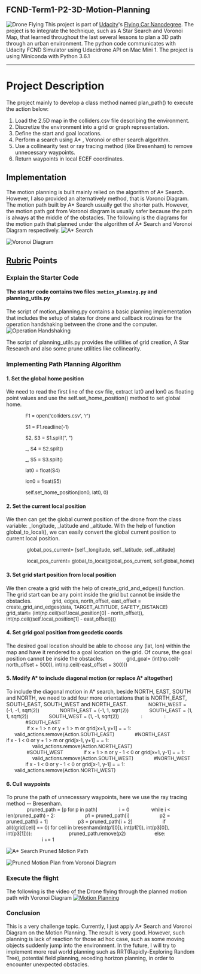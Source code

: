 ﻿## FCND-Term1-P2-3D-Motion-Planning
![Drone Flying](./images/drone_flying.gif)
This project is part of [Udacity](https://www.udacity.com "Udacity - Be in demand")'s [Flying Car Nanodegree](https://www.udacity.com/course/flying-car-nanodegree--nd787).  The project is to integrate the technique, such as A Star Search and Voronoi Map, that learned throughout the last several lessons to plan a 3D path through an urban environment.   The python code communicates with Udacity FCND Simulator using Udacidrone API on Mac Mini 1.  The project is using Miniconda with Python 3.6.1


---


# Project Description
The project mainly to develop a class method named plan_path() to execute the action below:
1. Load the 2.5D map in the colliders.csv file describing the environment.
2. Discretize the environment into a grid or graph representation.
3. Define the start and goal locations.
4. Perform a search using A* , Voronoi or other search algorithm.
5. Use a collinearity test or ray tracing method (like Bresenham) to remove unnecessary waypoints.
6. Return waypoints in local ECEF coordinates.

## Implementation
The motion planning is built mainly relied on the algorithm of A* Search.  However, I also provided an alternatively method, that is Voronoi Diagram.  The motion path built by A* Search usually get the shorter path.  However, the motion path got from Voronoi diagram is usually safer because the path is always at the middle of the obstacles.  The following is the diagrams for the motion path that planned under the algorithm of A* Search and Voronoi Diagram respectively.
![A* Search](./images/A_Star_Motion_Path_Graph.png)

![Voronoi Diagram](./images/Voronoi_Motion_Path.png)



## [Rubric](https://review.udacity.com/#!/rubrics/1534/view) Points



### Explain the Starter Code

#### The starter code contains two files :`motion_planning.py` and planning_utils.py
The script of motion_planning.py contains a basic planning implementation that includes the setup of states for drone and callback routines for the operation handshaking between the drone and the computer.
![Operation Handshaking](./images/handshaking.png)


The script of planning_utils.py provides the utilities of grid creation, A Star Research and also some prune utilities like collinearity.

### Implementing Path Planning Algorithm

#### 1. Set the global home position
We need to read the first line of the csv file, extract lat0 and lon0 as floating point values and use the self.set_home_position() method to set global home. 
			
<font size="2"> &nbsp;&nbsp;&nbsp;&nbsp;&nbsp;&nbsp;&nbsp;&nbsp;&nbsp;&nbsp;&nbsp;&nbsp;&nbsp;&nbsp;F1 = open('colliders.csv', 'r')
	
&nbsp;&nbsp;&nbsp;&nbsp;&nbsp;&nbsp;&nbsp;&nbsp;&nbsp;&nbsp;&nbsp;&nbsp;&nbsp;&nbsp;S1 = F1.readline(-1)
	
&nbsp;&nbsp;&nbsp;&nbsp;&nbsp;&nbsp;&nbsp;&nbsp;&nbsp;&nbsp;&nbsp;&nbsp;&nbsp;&nbsp;S2, S3 = S1.split(", ")
	
&nbsp;&nbsp;&nbsp;&nbsp;&nbsp;&nbsp;&nbsp;&nbsp;&nbsp;&nbsp;&nbsp;&nbsp;&nbsp;&nbsp;_, S4 = S2.split()
	
&nbsp;&nbsp;&nbsp;&nbsp;&nbsp;&nbsp;&nbsp;&nbsp;&nbsp;&nbsp;&nbsp;&nbsp;&nbsp;&nbsp;_, S5 = S3.split()
	
&nbsp;&nbsp;&nbsp;&nbsp;&nbsp;&nbsp;&nbsp;&nbsp;&nbsp;&nbsp;&nbsp;&nbsp;&nbsp;&nbsp;lat0 = float(S4)
	
&nbsp;&nbsp;&nbsp;&nbsp;&nbsp;&nbsp;&nbsp;&nbsp;&nbsp;&nbsp;&nbsp;&nbsp;&nbsp;&nbsp;lon0 = float(S5)
	
&nbsp;&nbsp;&nbsp;&nbsp;&nbsp;&nbsp;&nbsp;&nbsp;&nbsp;&nbsp;&nbsp;&nbsp;&nbsp;&nbsp;self.set_home_position(lon0, lat0, 0)
</font>


#### 2. Set the current local position
We then can get the global current position of the drone from the class variable: _longitude, _latitude and _altitude.  With the help of function global_to_local(),  we can easily convert the global current position to current local position.
<font size="2"> 

&nbsp;&nbsp;&nbsp;&nbsp;&nbsp;&nbsp;&nbsp;&nbsp;&nbsp;&nbsp;&nbsp;&nbsp;&nbsp;&nbsp; global_pos_current= [self._longitude, self._latitude, self._altitude]
	
&nbsp;&nbsp;&nbsp;&nbsp;&nbsp;&nbsp;&nbsp;&nbsp;&nbsp;&nbsp;&nbsp;&nbsp;&nbsp;&nbsp; local_pos_current= global_to_local(global_pos_current, self.global_home)
</font>

#### 3. Set grid start position from local position
We then create a grid with the help of create_grid_and_edges() function.  The grid start can be any point inside the grid but cannot be inside the obstacles.
<font size="2"> 
&nbsp;&nbsp;&nbsp;&nbsp;&nbsp;&nbsp;&nbsp;&nbsp;&nbsp;&nbsp;&nbsp;&nbsp;&nbsp;&nbsp;grid, edges, north_offset, east_offset = create_grid_and_edges(data, TARGET_ALTITUDE, SAFETY_DISTANCE)
&nbsp;&nbsp;&nbsp;&nbsp;&nbsp;&nbsp;&nbsp;&nbsp;&nbsp;&nbsp;&nbsp;&nbsp;&nbsp;&nbsp; grid_start= (int(np.ceil(self.local_position[0] - north_offset)), int(np.ceil((self.local_position[1] - east_offset))))
</font>

#### 4. Set grid goal position from geodetic coords
The desired goal location should be able to choose any (lat, lon) within the map and have it rendered to a goal location on the grid.  Of course, the goal position cannot be inside the obstacles.
<font size="2"> 
&nbsp;&nbsp;&nbsp;&nbsp;&nbsp;&nbsp;&nbsp;&nbsp;&nbsp;&nbsp;&nbsp;&nbsp;&nbsp;&nbsp; grid_goal= (int(np.ceil(-north_offset + 500)), int(np.ceil(-east_offset + 300)))
</font>
#### 5. Modify A* to include diagonal motion (or replace A* altogether)
To include the diagonal motion in A* search,  beside NORTH,  EAST,  SOUTH and NORTH, we need to add four more orientations that is NORTH_EAST, SOUTH_EAST, SOUTH_WEST and NORTH_EAST.
<font size="2"> 
&nbsp;&nbsp;&nbsp;&nbsp;&nbsp;&nbsp;&nbsp;&nbsp;&nbsp;&nbsp;&nbsp;&nbsp;&nbsp;&nbsp;NORTH_WEST = (-1, -1, sqrt(2))
&nbsp;&nbsp;&nbsp;&nbsp;&nbsp;&nbsp;&nbsp;&nbsp;&nbsp;&nbsp;&nbsp;&nbsp;&nbsp;&nbsp;NORTH_EAST = (-1, 1, sqrt(2))
&nbsp;&nbsp;&nbsp;&nbsp;&nbsp;&nbsp;&nbsp;&nbsp;&nbsp;&nbsp;&nbsp;&nbsp;&nbsp;&nbsp;SOUTH_EAST = (1, 1, sqrt(2))
&nbsp;&nbsp;&nbsp;&nbsp;&nbsp;&nbsp;&nbsp;&nbsp;&nbsp;&nbsp;&nbsp;&nbsp;&nbsp;&nbsp;SOUTH_WEST = (1, -1, sqrt(2))
&nbsp;&nbsp;&nbsp;&nbsp;&nbsp;&nbsp;&nbsp;&nbsp;&nbsp;&nbsp;&nbsp;&nbsp;&nbsp;&nbsp;						    :
&nbsp;&nbsp;&nbsp;&nbsp;&nbsp;&nbsp;&nbsp;&nbsp;&nbsp;&nbsp;&nbsp;&nbsp;&nbsp;&nbsp;						    :
&nbsp;&nbsp;&nbsp;&nbsp;&nbsp;&nbsp;&nbsp;&nbsp;&nbsp;&nbsp;&nbsp;&nbsp;&nbsp;&nbsp;#SOUTH_EAST		
&nbsp;&nbsp;&nbsp;&nbsp;&nbsp;&nbsp;&nbsp;&nbsp;&nbsp;&nbsp;&nbsp;&nbsp;&nbsp;&nbsp;    if x + 1 > n or y + 1 > m or grid[x+1, y+1] = = 1:
&nbsp;&nbsp;&nbsp;&nbsp;&nbsp;&nbsp;&nbsp;&nbsp;&nbsp;&nbsp;&nbsp;&nbsp;&nbsp;&nbsp; &nbsp;&nbsp;&nbsp;&nbsp;&nbsp;&nbsp;valid_actions.remove(Action.SOUTH_EAST)
&nbsp;&nbsp;&nbsp;&nbsp;&nbsp;&nbsp;&nbsp;&nbsp;&nbsp;&nbsp;&nbsp;&nbsp;&nbsp;&nbsp;#NORTH_EAST
&nbsp;&nbsp;&nbsp;&nbsp;&nbsp;&nbsp;&nbsp;&nbsp;&nbsp;&nbsp;&nbsp;&nbsp;&nbsp;&nbsp; if x - 1 < 0 or y + 1 > m or grid[x-1, y+1] = = 1:
&nbsp;&nbsp;&nbsp;&nbsp;&nbsp;&nbsp;&nbsp;&nbsp;&nbsp;&nbsp;&nbsp;&nbsp;&nbsp;&nbsp;&nbsp;&nbsp;&nbsp;&nbsp;&nbsp;valid_actions.remove(Action.NORTH_EAST)			
&nbsp;&nbsp;&nbsp;&nbsp;&nbsp;&nbsp;&nbsp;&nbsp;&nbsp;&nbsp;&nbsp;&nbsp;&nbsp;&nbsp; #SOUTH_WEST
&nbsp;&nbsp;&nbsp;&nbsp;&nbsp;&nbsp;&nbsp;&nbsp;&nbsp;&nbsp;&nbsp;&nbsp;&nbsp;&nbsp;if x + 1 > n or y - 1 < 0 or grid[x+1, y-1] = = 1:
&nbsp;&nbsp;&nbsp;&nbsp;&nbsp;&nbsp;&nbsp;&nbsp;&nbsp;&nbsp;&nbsp;&nbsp;&nbsp;&nbsp;&nbsp;&nbsp;&nbsp;&nbsp;&nbsp;valid_actions.remove(Action.SOUTH_WEST)
&nbsp;&nbsp;&nbsp;&nbsp;&nbsp;&nbsp;&nbsp;&nbsp;&nbsp;&nbsp;&nbsp;&nbsp;&nbsp;&nbsp;#NORTH_WEST
&nbsp;&nbsp;&nbsp;&nbsp;&nbsp;&nbsp;&nbsp;&nbsp;&nbsp;&nbsp;&nbsp;&nbsp;&nbsp;&nbsp;if x - 1 < 0 or y - 1 < 0 or grid[x-1, y-1] = = 1:
&nbsp;&nbsp;&nbsp;&nbsp;&nbsp;&nbsp;&nbsp;&nbsp;&nbsp;&nbsp;&nbsp;&nbsp;&nbsp;&nbsp; &nbsp;&nbsp;&nbsp;&nbsp;&nbsp;&nbsp;valid_actions.remove(Action.NORTH_WEST)	
</font>        


#### 6. Cull waypoints 
To prune the path of unnecessary waypoints, here we use the ray tracing method -- Bresenham.
<font size="2">     
&nbsp;&nbsp;&nbsp;&nbsp;&nbsp;&nbsp;&nbsp;&nbsp;&nbsp;&nbsp;&nbsp;&nbsp;&nbsp;&nbsp; pruned_path = [p for p in path]
&nbsp;&nbsp;&nbsp;&nbsp;&nbsp;&nbsp;&nbsp;&nbsp;&nbsp;&nbsp;&nbsp;&nbsp;&nbsp;&nbsp; i = 0
&nbsp;&nbsp;&nbsp;&nbsp;&nbsp;&nbsp;&nbsp;&nbsp;&nbsp;&nbsp;&nbsp;&nbsp;&nbsp;&nbsp; while i < len(pruned_path) - 2:
&nbsp;&nbsp;&nbsp;&nbsp;&nbsp;&nbsp;&nbsp;&nbsp;&nbsp;&nbsp;&nbsp;&nbsp;&nbsp;&nbsp;&nbsp;&nbsp;&nbsp;&nbsp;&nbsp;&nbsp; p1 = pruned_path[i]
&nbsp;&nbsp;&nbsp;&nbsp;&nbsp;&nbsp;&nbsp;&nbsp;&nbsp;&nbsp;&nbsp;&nbsp;&nbsp;&nbsp;&nbsp;&nbsp;&nbsp;&nbsp;&nbsp;&nbsp; p2 = pruned_path[i + 1]
&nbsp;&nbsp;&nbsp;&nbsp;&nbsp;&nbsp;&nbsp;&nbsp;&nbsp;&nbsp;&nbsp;&nbsp;&nbsp;&nbsp;&nbsp;&nbsp;&nbsp;&nbsp;&nbsp;&nbsp; p3 = pruned_path[i + 2]
&nbsp;&nbsp;&nbsp;&nbsp;&nbsp;&nbsp;&nbsp;&nbsp;&nbsp;&nbsp;&nbsp;&nbsp;&nbsp;&nbsp;&nbsp;&nbsp;&nbsp;&nbsp;&nbsp;&nbsp;  if  all((grid[cell] == 0) for cell in bresenham(int(p1[0]), int(p1[1]), int(p3[0]), int(p3[1]))):
           &nbsp;&nbsp;&nbsp;&nbsp;&nbsp;&nbsp;&nbsp;&nbsp;&nbsp;&nbsp;&nbsp;&nbsp;&nbsp;&nbsp;&nbsp;&nbsp;&nbsp;&nbsp;&nbsp;&nbsp;&nbsp;&nbsp;&nbsp;&nbsp;&nbsp;&nbsp;pruned_path.remove(p2)
&nbsp;&nbsp;&nbsp;&nbsp;&nbsp;&nbsp;&nbsp;&nbsp;&nbsp;&nbsp;&nbsp;&nbsp;&nbsp;&nbsp;&nbsp;&nbsp;&nbsp;&nbsp;&nbsp;&nbsp;else:
&nbsp;&nbsp;&nbsp;&nbsp;&nbsp;&nbsp;&nbsp;&nbsp;&nbsp;&nbsp;&nbsp;&nbsp;&nbsp;&nbsp;&nbsp;&nbsp;&nbsp;&nbsp;&nbsp;&nbsp;&nbsp;&nbsp;&nbsp;&nbsp;&nbsp;&nbsp;i += 1      
</font>

![A* Search Pruned Motion Path](./images/A_Star_Pruned_Motion_Path_Graph.png)

![Pruned Motion Plan from Voronoi Diagram](./images/Voronoi_Pruned_Motion_Path.png)
### Execute the flight
The following is the video of the Drone flying through the planned motion path with Voronoi  Diagram
[![Motion Planning](http://img.youtube.com/vi/gVI1KYsm3mc/0.jpg)](https://youtu.be/gVI1KYsm3mc)

### Conclusion
This is a very challenge topic.  Currently,  I just apply A* Search and Voronoi Diagram on the Motion Planning.  The result is very good.  However, such planning is lack of reaction for those ad hoc case, such as some moving objects suddenly jump into the environment.  In the future, I will try to implement more real world planning such as RRT(Rapidly-Exploring Random Tree), potential field planning, receding horizon planning, in order to encounter unexpected obstacles. 
  


